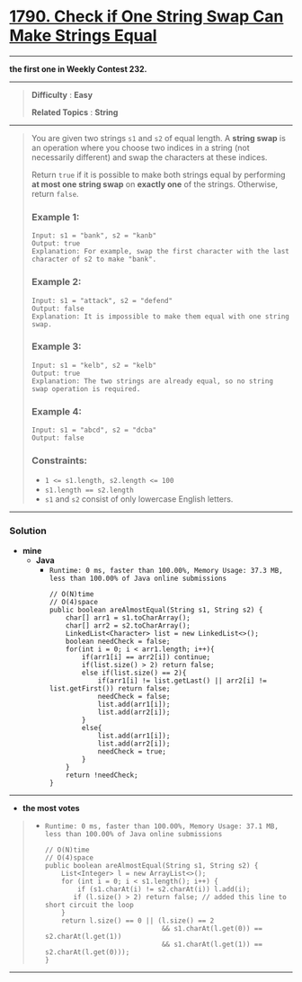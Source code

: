 # [1790. Check if One String Swap Can Make Strings Equal](https://leetcode.com/problems/check-if-one-string-swap-can-make-strings-equal/)

---

**the first one in Weekly Contest 232.**

---

> **Difficulty** : **Easy**
>
> **Related Topics** : **String**

---

> You are given two strings `s1` and `s2` of equal length.
> A **string swap** is an operation where you choose two indices in a string (not necessarily different) and swap the characters at these indices.
>
> Return `true` if it is possible to make both strings equal by performing **at most one string swap** on **exactly one** of the strings.
> Otherwise, return `false`.
>
>
>
> ### Example 1:
> ```
> Input: s1 = "bank", s2 = "kanb"
> Output: true
> Explanation: For example, swap the first character with the last character of s2 to make "bank".
> ```
>
> ### Example 2:
> ```
> Input: s1 = "attack", s2 = "defend"
> Output: false
> Explanation: It is impossible to make them equal with one string swap.
> ```
>
> ### Example 3:
> ```
> Input: s1 = "kelb", s2 = "kelb"
> Output: true
> Explanation: The two strings are already equal, so no string swap operation is required.
> ```
>
> ### Example 4:
> ```
> Input: s1 = "abcd", s2 = "dcba"
> Output: false
> ```
>
> ### Constraints:
> * `1 <= s1.length, s2.length <= 100`
> * `s1.length == s2.length`
> * `s1` and `s2` consist of only lowercase English letters.

---


### Solution
* **mine**
  * **Java**
    * `Runtime: 0 ms, faster than 100.00%, Memory Usage: 37.3 MB, less than 100.00% of Java online submissions`
      ```
      // O(N)time
      // O(4)space
      public boolean areAlmostEqual(String s1, String s2) {
          char[] arr1 = s1.toCharArray();
          char[] arr2 = s2.toCharArray();
          LinkedList<Character> list = new LinkedList<>();
          boolean needCheck = false;
          for(int i = 0; i < arr1.length; i++){
              if(arr1[i] == arr2[i]) continue;
              if(list.size() > 2) return false;
              else if(list.size() == 2){
                  if(arr1[i] != list.getLast() || arr2[i] != list.getFirst()) return false;
                  needCheck = false;
                  list.add(arr1[i]);
                  list.add(arr2[i]);
              }
              else{
                  list.add(arr1[i]);
                  list.add(arr2[i]);
                  needCheck = true;
              }
          }
          return !needCheck;
      }
      ```
---


* **the most votes**
>  * `Runtime: 0 ms, faster than 100.00%, Memory Usage: 37.1 MB, less than 100.00% of Java online submissions`
>    ```
>    // O(N)time
>    // O(4)space
>    public boolean areAlmostEqual(String s1, String s2) {
>        List<Integer> l = new ArrayList<>();
>        for (int i = 0; i < s1.length(); i++) {
>            if (s1.charAt(i) != s2.charAt(i)) l.add(i);
>			if (l.size() > 2) return false; // added this line to short circuit the loop
>        }
>        return l.size() == 0 || (l.size() == 2
>                                 && s1.charAt(l.get(0)) == s2.charAt(l.get(1))
>                                 && s1.charAt(l.get(1)) == s2.charAt(l.get(0)));
>    }
>    ```

---
